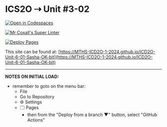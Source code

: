 # ICS2O ⇢ Unit #3-02

[![Open in Codespaces](https://classroom.github.com/assets/launch-codespace-2972f46106e565e64193e422d61a12cf1da4916b45550586e14ef0a7c637dd04.svg)](https://classroom.github.com/open-in-codespaces?assignment_repo_id=18939852)

[![Mr Coxall's Super Linter](https://github.com/MTHS-ICD2O-1-2024/ICD2O-Unit-6-01-Sasha-OK-bit/workflows/Mr%20Coxall's%20Super%20Linter/badge.svg)](https://github.com/MTHS-ICD2O-1-2024/ICD2O-Unit-6-01-Sasha-OK-bit/actions)

[![Deploy Pages](https://github.com/MTHS-ICD2O-1-2024/ICD2O-Unit-6-01-Sasha-OK-bit/workflows/Deploy%20Pages/badge.svg)](https://github.com/MTHS-ICD2O-1-2024/ICD2O-Unit-6-01-Sasha-OK-bit/actions)

This site can be found at: [https://MTHS-ICD2O-1-2024.github.io/ICD2O-Unit-6-01-Sasha-OK-bit](https://MTHS-ICD2O-1-2024.github.io/ICD2O-Unit-6-01-Sasha-OK-bit)

---

**NOTES ON INITIAL LOAD:**
- remember to goto on the menu bar:
  - File
  - Go to Repository
  - ⚙ Settings
  - 🗔 Pages
    - then from the "Deploy from a branch ▼" button, select "GitHub Actions"
